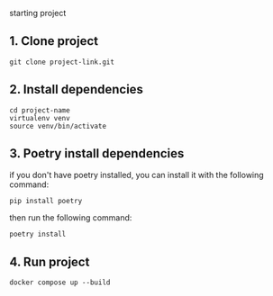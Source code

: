 starting project

## 1. Clone project

``` 
git clone project-link.git
```

## 2. Install dependencies

```
cd project-name
virtualenv venv
source venv/bin/activate
```

## 3. Poetry install dependencies

if you don't have poetry installed, you can install it with the following command:

```
pip install poetry
```

then run the following command:

```
poetry install
```

## 4. Run project

```
docker compose up --build
```